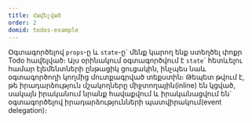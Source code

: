```yaml
---
title: Հավելված
order: 2
domid: todos-example
---
```


Օգտագործելով `props`-ը և `state`-ը\` մենք կարող ենք ստեղծել փոքր Todo հավելված։ Այս օրինակում օգտագործվում է `state`\` հետևելու համար էլեմենտների ընթացիկ ցուցակին, ինչպես նաև օգտագործողի կողմից մուտքագրված տեքստին։ Թեպետ թվում է, թե իրադարձություն մշակողները միջտողային(inline) են կցված, սակայն իրականում նրանք հավաքվում և իրականացվում են\` օգտագործելով իրադարձությունների պատվիրակում(event delegation)։
